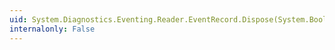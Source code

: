 ```yaml
---
uid: System.Diagnostics.Eventing.Reader.EventRecord.Dispose(System.Boolean)
internalonly: False
---
```

